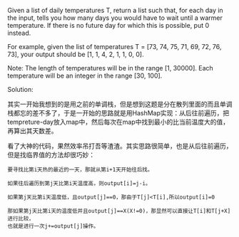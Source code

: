 Given a list of daily temperatures T, return a list such that, for each day in the input, tells you how many days you would have to wait until a warmer temperature. If there is no future day for which this is possible, put 0 instead.

For example, given the list of temperatures T = [73, 74, 75, 71, 69, 72, 76, 73], your output should be [1, 1, 4, 2, 1, 1, 0, 0].

Note: The length of temperatures will be in the range [1, 30000]. Each temperature will be an integer in the range [30, 100].

Solution:

其实一开始我想到的是用之前的单调栈，但是想到这题是分在散列里面的而且单调栈都忘的差不多了，于是一开始的思路就是用HashMap实现：从后往前遍历，把tempreture-day放入map中，然后每次在map中找到最小的比当前温度大的值，再算出其天数差。

看了大神的代码，果然效率吊打吾等渣渣。其实思路很简单，也是从后往前遍历，但是找临界值的方法却很巧妙：

```
要寻找比第i天热的最近的一天，那就从第i+1天开始往后找。

如果往后遍历到第j天比第i天温度高，则output[i]=j-i。

如果第j天比第i天温度低，且output[j]==0，那由于T[j]<T[i],所以output[i]=0

那如果第j天比第i天的温度低并且output[j]==X(X!=0)，那显然可以直接让T[i]和T[j+X]进行比较，
也就是进行一次j+=output[j]操作。
```